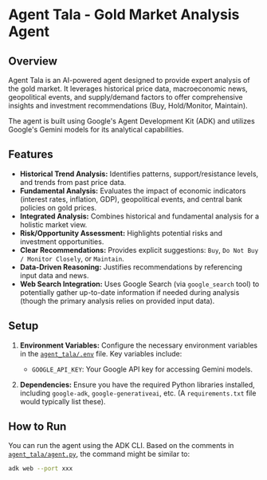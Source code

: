 # Agent Tala - Gold Market Analysis Agent

## Overview

Agent Tala is an AI-powered agent designed to provide expert analysis of the gold market. It leverages historical price data, macroeconomic news, geopolitical events, and supply/demand factors to offer comprehensive insights and investment recommendations (Buy, Hold/Monitor, Maintain).

The agent is built using Google's Agent Development Kit (ADK) and utilizes Google's Gemini models for its analytical capabilities.

## Features

*   **Historical Trend Analysis:** Identifies patterns, support/resistance levels, and trends from past price data.
*   **Fundamental Analysis:** Evaluates the impact of economic indicators (interest rates, inflation, GDP), geopolitical events, and central bank policies on gold prices.
*   **Integrated Analysis:** Combines historical and fundamental analysis for a holistic market view.
*   **Risk/Opportunity Assessment:** Highlights potential risks and investment opportunities.
*   **Clear Recommendations:** Provides explicit suggestions: `Buy`, `Do Not Buy / Monitor Closely`, or `Maintain`.
*   **Data-Driven Reasoning:** Justifies recommendations by referencing input data and news.
*   **Web Search Integration:** Uses Google Search (via `google_search` tool) to potentially gather up-to-date information if needed during analysis (though the primary analysis relies on provided input data).

## Setup

1.  **Environment Variables:** Configure the necessary environment variables in the [`agent_tala/.env`](agent_tala/.env) file. Key variables include:
    *   `GOOGLE_API_KEY`: Your Google API key for accessing Gemini models.

2.  **Dependencies:** Ensure you have the required Python libraries installed, including `google-adk`, `google-generativeai`, etc. (A `requirements.txt` file would typically list these).

## How to Run

You can run the agent using the ADK CLI. Based on the comments in [`agent_tala/agent.py`](agent_tala/agent.py), the command might be similar to:

```sh
adk web --port xxx
```